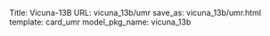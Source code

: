 Title: Vicuna-13B
URL: vicuna_13b/umr
save_as: vicuna_13b/umr.html
template: card_umr
model_pkg_name: vicuna_13b

